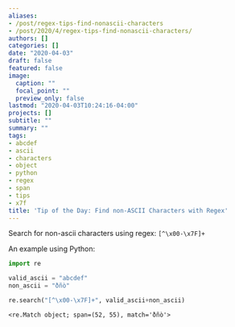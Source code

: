 ```yaml
---
aliases:
- /post/regex-tips-find-nonascii-characters
- /post/2020/4/regex-tips-find-nonascii-characters/
authors: []
categories: []
date: "2020-04-03"
draft: false
featured: false
image:
  caption: ""
  focal_point: ""
  preview_only: false
lastmod: "2020-04-03T10:24:16-04:00"
projects: []
subtitle: ""
summary: ""
tags:
- abcdef
- ascii
- characters
- object
- python
- regex
- span
- tips
- x7f
title: 'Tip of the Day: Find non-ASCII Characters with Regex'
---
```


Search for non-ascii characters using regex: `[^\x00-\x7F]+`

<!--more-->

An example using Python:


```python
import re

valid_ascii = "abcdef"
non_ascii = "ðñò"

re.search("[^\x00-\x7F]+", valid_ascii+non_ascii)
```

```
<re.Match object; span=(52, 55), match='ðñò'>
```